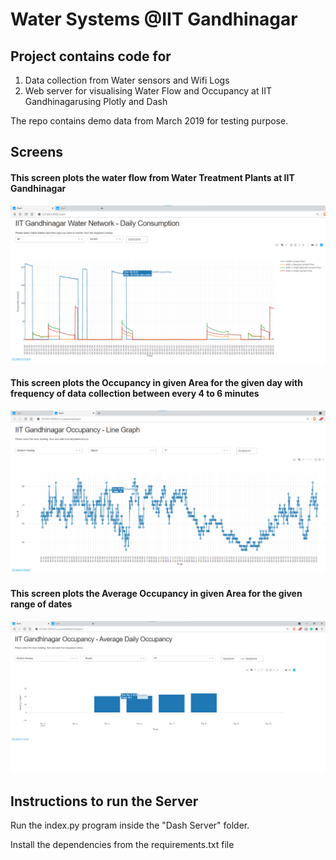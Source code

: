 # Water Systems @IIT Gandhinagar

## Project contains code for 
1. Data collection from Water sensors and Wifi Logs
2. Web server for visualising Water Flow and Occupancy at IIT Gandhinagarusing Plotly and Dash

The repo contains demo data from March 2019 for testing purpose.

## Screens 

#### This screen plots the water flow from Water Treatment Plants at IIT Gandhinagar
![Water Flow Demo](water-flow-graph.png)


#### This screen plots the Occupancy in given Area for the given day with frequency of data collection between every 4 to 6 minutes
![Occupancy Demo](occupancy-line-graph.png)


#### This screen plots the Average Occupancy in given Area for the given range of dates
![Occupancy Bar Graph Demo](occupancy-bar-graph.png)


## Instructions to run the Server

Run the index.py program inside the "Dash Server" folder. 

Install the dependencies from the requirements.txt file